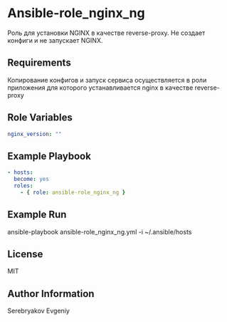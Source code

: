 Ansible-role_nginx_ng
=========

Роль для установки NGINX в качестве reverse-proxy. Не создает конфиги и не запускает NGINX.

Requirements
------------
Копирование конфигов и запуск сервиса осуществляется в роли приложения для которого устанавливается nginx  в качестве reverse-proxy

Role Variables
--------------
```yaml
nginx_version: ""
```
Example Playbook
----------------
```yaml
- hosts: 
  become: yes
  roles:
    - { role: ansible-role_nginx_ng }
```
Example Run
-----------

ansible-playbook ansible-role_nginx_ng.yml -i ~/.ansible/hosts

License
-------

MIT

Author Information
------------------

Serebryakov Evgeniy
